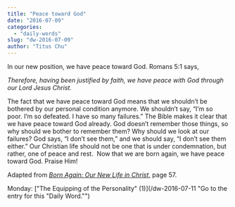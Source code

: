 ```yaml
---
title: "Peace toward God"
date: "2016-07-09"
categories: 
  - "daily-words"
slug: "dw-2016-07-09"
author: "Titus Chu"
---
```


In our new position, we have peace toward God. Romans 5:1 says,

_Therefore, having been justified by faith, we have peace with God through our Lord Jesus Christ._

The fact that we have peace toward God means that we shouldn’t be bothered by our personal condition anymore. We shouldn’t say, “I’m so poor. I’m so defeated. I have so many failures.” The Bible makes it clear that we have peace toward God already. God doesn’t remember those things, so why should we bother to remember them? Why should we look at our failures? God says, “I don’t see them,” and we should say, “I don’t see them either.” Our Christian life should not be one that is under condemnation, but rather, one of peace and rest.  Now that we are born again, we have peace toward God. Praise Him!

Adapted from _[Born Again: Our New Life in Christ,](/book-born-again/ "Go to the listing for this book.")_ page 57.

Monday: ["The Equipping of the Personality" (1)](/dw-2016-07-11 "Go to the entry for this "Daily Word."")
